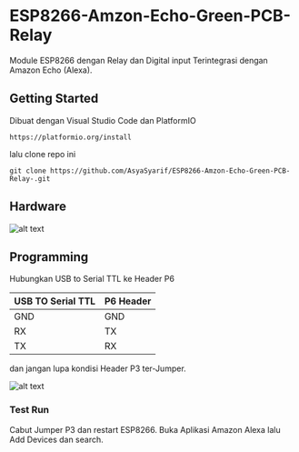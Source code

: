 # ESP8266-Amzon-Echo-Green-PCB-Relay

Module ESP8266 dengan Relay dan Digital input Terintegrasi dengan Amazon Echo (Alexa).

## Getting Started

Dibuat dengan Visual Studio Code dan PlatformIO
```
https://platformio.org/install
```
lalu clone repo ini

```
git clone https://github.com/AsyaSyarif/ESP8266-Amzon-Echo-Green-PCB-Relay-.git
```

## Hardware

![alt text](https://raw.githubusercontent.com/AsyaSyarif/ESP8266-Amzon-Echo-Green-PCB-Relay-/master/img/image_layout.jpg)

## Programming
Hubungkan USB to Serial TTL ke Header P6


| USB TO Serial TTL  | P6 Header |
| ------------- | ------------- |
| GND  | GND  |
| RX  | TX  |
| TX  | RX  |

dan jangan lupa kondisi Header P3 ter-Jumper.

![alt text](https://raw.githubusercontent.com/AsyaSyarif/ESP8266-Amzon-Echo-Green-PCB-Relay-/master/img/programmer.jpg)
### Test Run
Cabut Jumper P3 dan restart ESP8266.
Buka Aplikasi Amazon Alexa lalu Add Devices dan search. 
